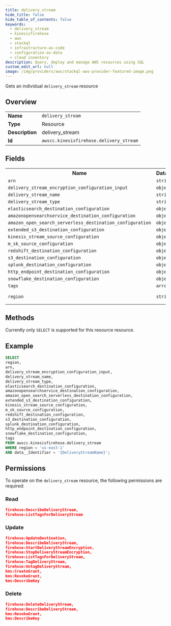 ```yaml
---
title: delivery_stream
hide_title: false
hide_table_of_contents: false
keywords:
  - delivery_stream
  - kinesisfirehose
  - aws
  - stackql
  - infrastructure-as-code
  - configuration-as-data
  - cloud inventory
description: Query, deploy and manage AWS resources using SQL
custom_edit_url: null
image: /img/providers/aws/stackql-aws-provider-featured-image.png
---
```

Gets an individual <code>delivery_stream</code> resource

## Overview
<table><tbody>
<tr><td><b>Name</b></td><td><code>delivery_stream</code></td></tr>
<tr><td><b>Type</b></td><td>Resource</td></tr>
<tr><td><b>Description</b></td><td>delivery_stream</td></tr>
<tr><td><b>Id</b></td><td><code>awscc.kinesisfirehose.delivery_stream</code></td></tr>
</tbody></table>

## Fields
<table><tbody>
<tr><th>Name</th><th>Datatype</th><th>Description</th></tr>
<tr><td><code>arn</code></td><td><code>string</code></td><td></td></tr>
<tr><td><code>delivery_stream_encryption_configuration_input</code></td><td><code>object</code></td><td></td></tr>
<tr><td><code>delivery_stream_name</code></td><td><code>string</code></td><td></td></tr>
<tr><td><code>delivery_stream_type</code></td><td><code>string</code></td><td></td></tr>
<tr><td><code>elasticsearch_destination_configuration</code></td><td><code>object</code></td><td></td></tr>
<tr><td><code>amazonopensearchservice_destination_configuration</code></td><td><code>object</code></td><td></td></tr>
<tr><td><code>amazon_open_search_serverless_destination_configuration</code></td><td><code>object</code></td><td></td></tr>
<tr><td><code>extended_s3_destination_configuration</code></td><td><code>object</code></td><td></td></tr>
<tr><td><code>kinesis_stream_source_configuration</code></td><td><code>object</code></td><td></td></tr>
<tr><td><code>m_sk_source_configuration</code></td><td><code>object</code></td><td></td></tr>
<tr><td><code>redshift_destination_configuration</code></td><td><code>object</code></td><td></td></tr>
<tr><td><code>s3_destination_configuration</code></td><td><code>object</code></td><td></td></tr>
<tr><td><code>splunk_destination_configuration</code></td><td><code>object</code></td><td></td></tr>
<tr><td><code>http_endpoint_destination_configuration</code></td><td><code>object</code></td><td></td></tr>
<tr><td><code>snowflake_destination_configuration</code></td><td><code>object</code></td><td></td></tr>
<tr><td><code>tags</code></td><td><code>array</code></td><td></td></tr>
<tr><td><code>region</code></td><td><code>string</code></td><td>AWS region.</td></tr>

</tbody></table>

## Methods
Currently only <code>SELECT</code> is supported for this resource resource.

## Example
```sql
SELECT
region,
arn,
delivery_stream_encryption_configuration_input,
delivery_stream_name,
delivery_stream_type,
elasticsearch_destination_configuration,
amazonopensearchservice_destination_configuration,
amazon_open_search_serverless_destination_configuration,
extended_s3_destination_configuration,
kinesis_stream_source_configuration,
m_sk_source_configuration,
redshift_destination_configuration,
s3_destination_configuration,
splunk_destination_configuration,
http_endpoint_destination_configuration,
snowflake_destination_configuration,
tags
FROM awscc.kinesisfirehose.delivery_stream
WHERE region = 'us-east-1'
AND data__Identifier = '{DeliveryStreamName}';
```

## Permissions

To operate on the <code>delivery_stream</code> resource, the following permissions are required:

### Read
```json
firehose:DescribeDeliveryStream,
firehose:ListTagsForDeliveryStream
```

### Update
```json
firehose:UpdateDestination,
firehose:DescribeDeliveryStream,
firehose:StartDeliveryStreamEncryption,
firehose:StopDeliveryStreamEncryption,
firehose:ListTagsForDeliveryStream,
firehose:TagDeliveryStream,
firehose:UntagDeliveryStream,
kms:CreateGrant,
kms:RevokeGrant,
kms:DescribeKey
```

### Delete
```json
firehose:DeleteDeliveryStream,
firehose:DescribeDeliveryStream,
kms:RevokeGrant,
kms:DescribeKey
```

